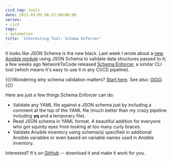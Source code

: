```yaml
---
cicd_tag: tools
date: 2021-03-09 06:23:00+00:00
series:
- cicd
tags:
- automation
title: 'Interesting Tool: Schema Enforcer'
---
```

It looks like JSON Schema is the new black. Last week I wrote about a [new Ansible module](/2021/03/ansible-validation.html) using JSON Schema to validate data structures passed to it; a few weeks ago NetworkToCode released [Schema Enforcer](https://blog.networktocode.com/post/introducing_schema_enforcer/), a similar CLI tool (which means it's easy to use it in any CI/CD pipeline).

{{<note info>}}Wondering why schema validation matters? [Start here](https://www.ipspace.net/kb/DataModels/70-Validation.html). See also: [GIGO](https://en.wikipedia.org/wiki/Garbage_in,_garbage_out).{{</note>}}

Here are just a few things Schema Enforcer can do:
<!--more-->
* Validate any YAML file against a JSON schema just by including a comment at the top of the YAML file (much better than my crazy pipeline including **yq** and a temporary file).
* Read JSON schema in YAML format. A beautiful addition for everyone who got squinty eyes from looking at too many curly braces.
* Validate Ansible inventory using schema(s) specified in additional Ansible variables or even based on variable names used in Ansible inventory.

Interested? It's on [GitHub](https://github.com/networktocode/schema-enforcer/) -- download it and make it work for you.